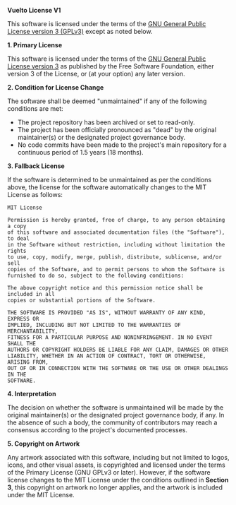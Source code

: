 **Vuelto License V1**

This software is licensed under the terms of the [GNU General Public License version 3 (GPLv3)](https://www.gnu.org/licenses/gpl-3.0.en.html) except as noted below.

**1. Primary License**

This software is licensed under the terms of the [GNU General Public License version 3](https://www.gnu.org/licenses/gpl-3.0.en.html) as published by the Free Software Foundation, either version 3 of the License, or (at your option) any later version.

**2. Condition for License Change**

The software shall be deemed "unmaintained" if any of the following conditions are met:
- The project repository has been archived or set to read-only.
- The project has been officially pronounced as "dead" by the original maintainer(s) or the designated project governance body.
- No code commits have been made to the project's main repository for a continuous period of 1.5 years (18 months).

**3. Fallback License**

If the software is determined to be unmaintained as per the conditions above, the license for the software automatically changes to the MIT License as follows:

```
MIT License

Permission is hereby granted, free of charge, to any person obtaining a copy
of this software and associated documentation files (the "Software"), to deal
in the Software without restriction, including without limitation the rights
to use, copy, modify, merge, publish, distribute, sublicense, and/or sell
copies of the Software, and to permit persons to whom the Software is
furnished to do so, subject to the following conditions:

The above copyright notice and this permission notice shall be included in all
copies or substantial portions of the Software.

THE SOFTWARE IS PROVIDED "AS IS", WITHOUT WARRANTY OF ANY KIND, EXPRESS OR
IMPLIED, INCLUDING BUT NOT LIMITED TO THE WARRANTIES OF MERCHANTABILITY,
FITNESS FOR A PARTICULAR PURPOSE AND NONINFRINGEMENT. IN NO EVENT SHALL THE
AUTHORS OR COPYRIGHT HOLDERS BE LIABLE FOR ANY CLAIM, DAMAGES OR OTHER
LIABILITY, WHETHER IN AN ACTION OF CONTRACT, TORT OR OTHERWISE, ARISING FROM,
OUT OF OR IN CONNECTION WITH THE SOFTWARE OR THE USE OR OTHER DEALINGS IN THE
SOFTWARE.
```

**4. Interpretation**

The decision on whether the software is unmaintained will be made by the original maintainer(s) or the designated project governance body, if any. In the absence of such a body, the community of contributors may reach a consensus according to the project's documented processes.

**5. Copyright on Artwork**

Any artwork associated with this software, including but not limited to logos, icons, and other visual assets, is copyrighted and licensed under the terms of the Primary License (GNU GPLv3 or later). However, if the software license changes to the MIT License under the conditions outlined in **Section 3**, this copyright on artwork no longer applies, and the artwork is included under the MIT License.
